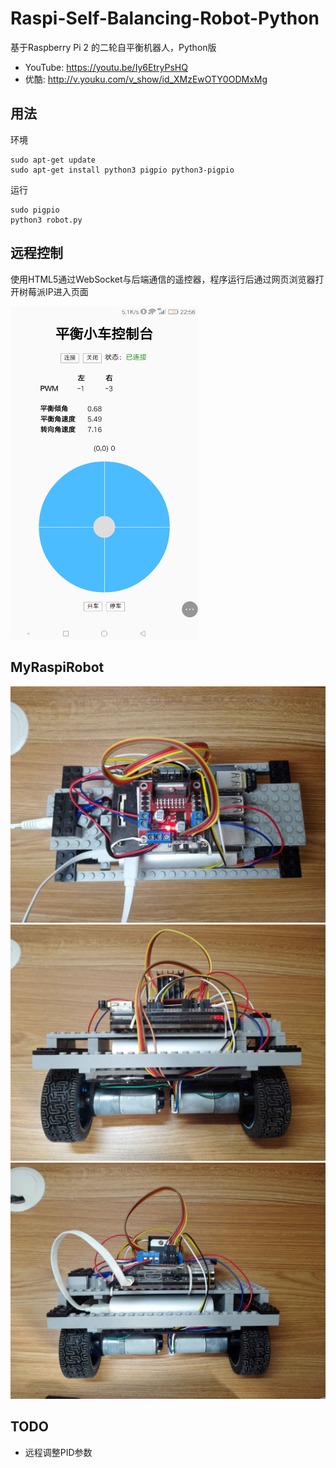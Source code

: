 # Raspi-Self-Balancing-Robot-Python
基于Raspberry Pi 2 的二轮自平衡机器人，Python版

- YouTube: https://youtu.be/Iy6EtryPsHQ
- 优酷: http://v.youku.com/v_show/id_XMzEwOTY0ODMxMg

## 用法
环境
```
sudo apt-get update
sudo apt-get install python3 pigpio python3-pigpio
```
运行
```
sudo pigpio
python3 robot.py
```

## 远程控制
使用HTML5通过WebSocket与后端通信的遥控器，程序运行后通过网页浏览器打开树莓派IP进入页面

<img src="docs/img/remote.png" alt="Remote" width="300px" />

## MyRaspiRobot
![Top](docs/img/top.jpg)
![Front](docs/img/front.jpg)
![Back](docs/img/back.jpg)

## TODO
- 远程调整PID参数
